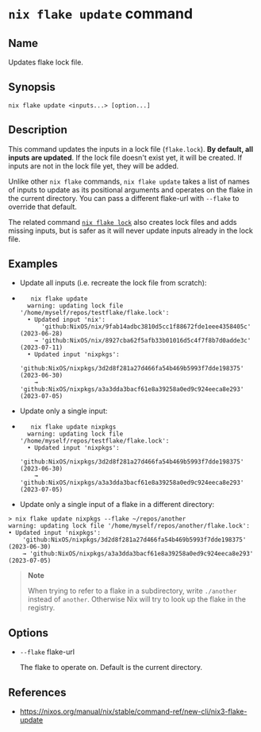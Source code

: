 # `nix flake update` command

## Name

Updates flake lock file.

## Synopsis

```
nix flake update <inputs...> [option...]
```

## Description

This command updates the inputs in a lock file (`flake.lock`). **By default, all inputs are updated**. If the lock file doesn't exist yet, it will be created. If inputs are not in the lock file yet, they will be added.

Unlike other `nix flake` commands, `nix flake update` takes a list of names of inputs to update as its positional arguments and operates on the flake in the current directory. You can pass a different flake-url with `--flake` to override that default.

The related command [`nix flake lock`](https://nixos.org/manual/nix/stable/command-ref/new-cli/nix3-flake-lock) also creates lock files and adds missing inputs, but is safer as it will never update inputs already in the lock file.

## Examples

- Update all inputs (i.e. recreate the lock file from scratch):
    

- ```console
     nix flake update
    warning: updating lock file '/home/myself/repos/testflake/flake.lock':
    • Updated input 'nix':
        'github:NixOS/nix/9fab14adbc3810d5cc1f88672fde1eee4358405c' (2023-06-28)
      → 'github:NixOS/nix/8927cba62f5afb33b01016d5c4f7f8b7d0adde3c' (2023-07-11)
    • Updated input 'nixpkgs':
        'github:NixOS/nixpkgs/3d2d8f281a27d466fa54b469b5993f7dde198375' (2023-06-30)
      → 'github:NixOS/nixpkgs/a3a3dda3bacf61e8a39258a0ed9c924eeca8e293' (2023-07-05)
    ```
    
- Update only a single input:
    
- ```console
     nix flake update nixpkgs
    warning: updating lock file '/home/myself/repos/testflake/flake.lock':
    • Updated input 'nixpkgs':
        'github:NixOS/nixpkgs/3d2d8f281a27d466fa54b469b5993f7dde198375' (2023-06-30)
      → 'github:NixOS/nixpkgs/a3a3dda3bacf61e8a39258a0ed9c924eeca8e293' (2023-07-05)
    ```
    
- Update only a single input of a flake in a different directory:
    

```console
> nix flake update nixpkgs --flake ~/repos/another
warning: updating lock file '/home/myself/repos/another/flake.lock':
• Updated input 'nixpkgs':
    'github:NixOS/nixpkgs/3d2d8f281a27d466fa54b469b5993f7dde198375' (2023-06-30)
    → 'github:NixOS/nixpkgs/a3a3dda3bacf61e8a39258a0ed9c924eeca8e293' (2023-07-05)
```

> **Note**
> 
> When trying to refer to a flake in a subdirectory, write `./another` instead of `another`. Otherwise Nix will try to look up the flake in the registry.


## Options

- `--flake` flake-url
    
    The flake to operate on. Default is the current directory.

## References

- https://nixos.org/manual/nix/stable/command-ref/new-cli/nix3-flake-update
